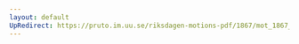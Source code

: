 ```yaml
---
layout: default
UpRedirect: https://pruto.im.uu.se/riksdagen-motions-pdf/1867/mot_1867__ak__89.pdf
---
```

